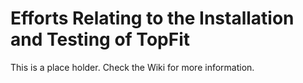 # Efforts Relating to the Installation and Testing of TopFit

This is a place holder. Check the Wiki for more information. 
